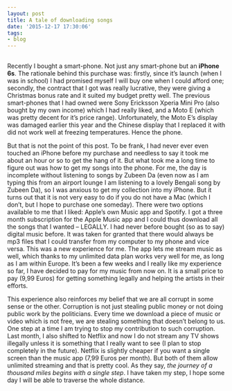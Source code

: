 ```yaml
---
layout: post
title: A tale of downloading songs
date: '2015-12-17 17:30:06'
tags:
- blog
---
```


##

Recently I bought a smart-phone. Not just any smart-phone but an **iPhone 6s**. The rationale behind this purchase was: firstly, since it’s launch (when I was in school) I had promised myself I will buy one when I could afford one; secondly, the contract that I got was really lucrative, they were giving a Christmas bonus rate and it suited my budget pretty well. The previous smart-phones that I had owned were Sony Ericksson Xperia Mini Pro (also bought by my own income) which I had really liked, and a Moto E (which was pretty decent for it’s price range). Unfortunately, the Moto E’s display was damaged earlier this year and the Chinese display that I replaced it with did not work well at freezing temperatures. Hence the phone.

But that is not the point of this post. To be frank, I had never ever even touched an iPhone before my purchase and needless to say it took me about an hour or so to get the hang of it. But what took me a long time to figure out was how to get my songs into the phone. For me, the day is incomplete without listening to songs by Zubeen Da (even now as I am typing this from an airport lounge I am listening to a lovely Bengali song by Zubeen Da), so I was anxious to get my collection into my iPhone. But it turns out that it is not very easy to do if you do not have a Mac (which I don’t, but I hope to purchase one someday). There were two options available to me that I liked: Apple’s own Music app and Spotify. I got a three month subscription for the Apple Music app and I could thus download all the songs that I wanted – LEGALLY. I had never before bought (so as to say) digital music before. It was taken for granted that there would always be mp3 files that I could transfer from my computer to my phone and vice versa. This was a new experience for me. The app lets me stream music as well, which thanks to my unlimited data plan works very well for me, as long as I am within Europe. It’s been a few weeks and I really like my experience so far, I have decided to pay for my music from now on. It is a small price to pay (9,99 Euros) for getting something legally and helping the artists in their efforts.

This experience also reinforces my belief that we are all corrupt in some sense or the other. Corruption is not just stealing public money or not doing public work by the politicians. Every time we download a piece of music or video which is not free, we are stealing something that doesn’t belong to us. One step at a time I am trying to stop my contribution to such corruption. Last month, I also shifted to Netflix and now I do not stream any TV shows illegally unless it is something that I really want to see (I plan to stop completely in the future). Netflix is slightly cheaper if you want a single screen than the music app (7,99 Euros per month). But both of them allow unlimited streaming and that is pretty cool. As they say, *the journey of a thousand miles begins with a single step*. I have taken my step, I hope some day I will be able to traverse the whole distance.